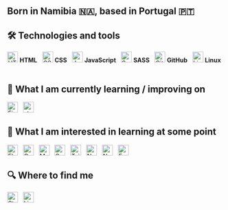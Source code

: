 ## Born in Namibia 🇳🇦, based in Portugal 🇵🇹

## 🛠  Technologies and tools

<a name="learning-now"></a>

[<img src="https://cdn-icons-png.flaticon.com/512/1051/1051277.png" alt="HTML logo" title="HTML" height="25" />][tech_tools_anchor] **HTML**
&nbsp;
[<img src="https://cdn-icons-png.flaticon.com/512/732/732190.png" alt="CSS logo" title="CSS" height="25" />][tech_tools_anchor] **CSS**
&nbsp;
[<img src="https://cdn-icons-png.flaticon.com/512/5968/5968292.png" alt="Javascript logo" title="JavaScript" height="25" />][tech_tools_anchor] **JavaScript**
&nbsp;
[<img src="https://cdn-icons-png.flaticon.com/512/5968/5968358.png" alt="Sass logo" title="Sass" height="25" />][tech_tools_anchor] **SASS**
&nbsp;
[<img src="https://cdn-icons-png.flaticon.com/512/733/733553.png" alt="GitHub logo" title="GitHub" height="25" />][tech_tools_anchor] **GitHub**
&nbsp;
[<img src="https://cdn-icons-png.flaticon.com/512/6124/6124995.png" alt="Linux logo" title="Linux" height="25" />][tech_tools_anchor] **Linux**
&nbsp;

<a name="learning-next"></a>

## 📖  What I am currently learning / improving on

[<img src="https://img.shields.io/badge/Firebase-282C34?logo=firebase&logoColor=FFCA28" alt="Firebase logo" title="Firebase" height="25" />][learning_now_anchor]
&nbsp;
[<img src="https://img.shields.io/static/v1?label=&message=styled-components&color=282C34&logo=styled-components&logoColor=DB7093" alt="styled-components logo" title="styled-components" height="25" />][learning_now_anchor]

## 👾  What I am interested in learning at some point

[<img src="https://img.shields.io/badge/Flutter-282C34?logo=flutter&logoColor=02569B" alt="Flutter logo" title="Flutter" height="25" />][learning_next_anchor]
&nbsp;
[<img src="https://img.shields.io/badge/GraphQL-282C34?logo=graphql&logoColor=E10098" alt="GraphQL logo" title="GraphQL" height="25" />][learning_next_anchor]
&nbsp;
[<img src="https://img.shields.io/badge/MongoDB-282C34?logo=mongodb&logoColor=47A248" alt="MongoDB logo" title="MongoDB" height="25" />][learning_next_anchor]
&nbsp;
[<img src="https://img.shields.io/badge/Sass-282C34?logo=sass&logoColor=CC6699" alt="Sass logo" title="Sass" height="25" />][learning_next_anchor]
&nbsp;
[<img src="https://img.shields.io/badge/Tailwind%20CSS-282C34?logo=tailwind-css&logoColor=38B2AC" alt="Tailwind CSS logo" title="Tailwind CSS" height="25" />][learning_next_anchor]
&nbsp;
[<img src="https://img.shields.io/badge/Node.js-282C34?logo=node.js&logoColor=339933" alt="Node.js logo" title="Node.js" height="25" />][learning_next_anchor]
&nbsp;
[<img src="https://img.shields.io/badge/Next.js-282C34?logo=next.js&logoColor=FFFFFF" alt="Next.js logo" title="Next.js" height="25" />][learning_next_anchor]
&nbsp;
[<img src="https://img.shields.io/badge/Express-282C34?logo=express&logoColor=FFFFFF" alt="Express.js logo" title="Express.js" height="25" />][learning_next_anchor]

## 🔍  Where to find me

[<img src="https://img.shields.io/badge/Stack%20Overflow-282C34?logo=stackoverflow&logoColor=FE7A16" alt="Stack Overflow logo" title="Stack Overflow" height="25" />](https://stackoverflow.com/users/10927329/valentin-briand)
&nbsp;
[<img src="https://img.shields.io/badge/LinkedIn-282C34?logo=linkedin&logoColor=0077B5" alt="LinkedIn logo" title="LinkedIn" height="25" />](https://www.linkedin.com/in/valentinbriand42)

[tech_tools_anchor]: #bonjour--
[learning_now_anchor]: #learning-now
[learning_next_anchor]: #learning-next
